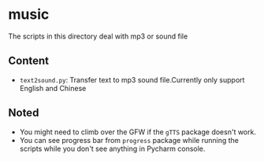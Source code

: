 # music

The scripts in this directory deal with mp3 or sound file

## Content

- `text2sound.py`: Transfer text to mp3 sound file.Currently only support English and Chinese

## Noted

- You might need to climb over the GFW if the `gTTS` package doesn't work.
- You can see progress bar from `progress` package while running the scripts while you don't see
anything in Pycharm console.